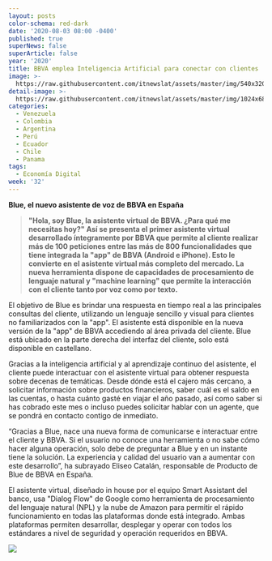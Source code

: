 ```yaml
---
layout: posts
color-schema: red-dark
date: '2020-08-03 08:00 -0400'
published: true
superNews: false
superArticle: false
year: '2020'
title: BBVA emplea Inteligencia Artificial para conectar con clientes
image: >-
  https://raw.githubusercontent.com/itnewslat/assets/master/img/540x320/Inteligencia-Artificial-BLUE-p.jpg
detail-image: >-
  https://raw.githubusercontent.com/itnewslat/assets/master/img/1024x680/Inteligencia-Artificial-BLUE-g.jpg
categories:
  - Venezuela
  - Colombia
  - Argentina
  - Perú
  - Ecuador
  - Chile
  - Panama
tags:
  - Economía Digital
week: '32'
---
```

**Blue, el nuevo asistente de voz de BBVA en España**

> **"Hola, soy Blue, la asistente virtual de BBVA. ¿Para qué me necesitas hoy?" Así se presenta el primer asistente virtual desarrollado íntegramente por BBVA que permite al cliente realizar más de 100 peticiones entre las más de 800 funcionalidades que tiene integrada la "app" de BBVA (Android e iPhone). Esto le convierte en el asistente virtual más completo del mercado. La nueva herramienta dispone de capacidades de procesamiento de lenguaje natural y "machine learning" que permite la interacción con el cliente tanto por voz como por texto.**

El objetivo de Blue es brindar una respuesta en tiempo real a las principales consultas del cliente, utilizando un lenguaje sencillo y visual para clientes no familiarizados con la "app". El asistente está disponible en la nueva versión de la "app" de BBVA accediendo al área privada del cliente. Blue está ubicado en la parte derecha del interfaz del cliente, solo está disponible en castellano.

Gracias a la inteligencia artificial y al aprendizaje continuo del asistente, el cliente puede interactuar con el asistente virtual para obtener respuesta sobre decenas de temáticas. Desde dónde está el cajero más cercano, a solicitar información sobre productos financieros, saber cuál es el saldo en las cuentas, o hasta cuánto gasté en viajar el año pasado, así como saber si has cobrado este mes o incluso puedes solicitar hablar con un agente, que se pondrá en contacto contigo de inmediato.

“Gracias a Blue, nace una nueva forma de comunicarse e interactuar entre el cliente y BBVA. Si el usuario no conoce una herramienta o no sabe cómo hacer alguna operación, solo debe de preguntar a Blue y en un instante tiene la solución. La experiencia y calidad del usuario van a aumentar con este desarrollo”, ha subrayado Eliseo Catalán, responsable de Producto de Blue de BBVA en España.

El asistente virtual, diseñado in house por el equipo Smart Assistant del banco, usa "Dialog Flow" de Google como herramienta de procesamiento del lenguaje natural (NPL) y la nube de Amazon para permitir el rápido funcionamiento en todas las plataformas donde está integrado. Ambas plataformas permiten desarrollar, desplegar y operar con todos los estándares a nivel de seguridad y operación requeridos en BBVA.

<img src="https://tracker.metricool.com/c3po.jpg?hash=56f88a41e39ab42c063cc51676587a04"/>